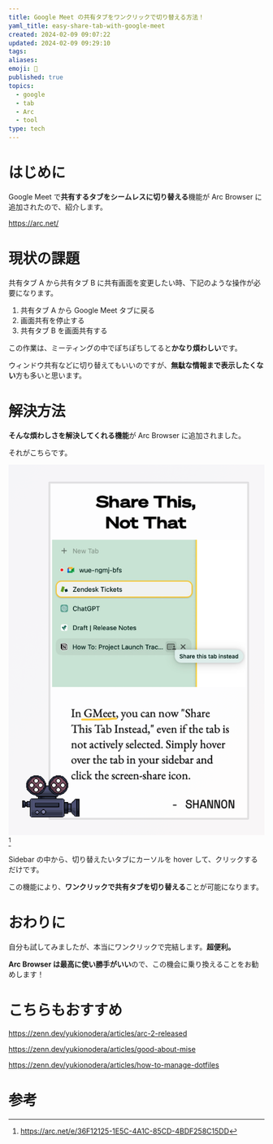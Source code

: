 ```yaml
---
title: Google Meet の共有タブをワンクリックで切り替える方法！
yaml_title: easy-share-tab-with-google-meet
created: 2024-02-09 09:07:22
updated: 2024-02-09 09:29:10
tags: 
aliases: 
emoji: 🙆
published: true
topics:
  - google
  - tab
  - Arc
  - tool
type: tech
---
```


# はじめに

Google Meet で**共有するタブをシームレスに切り替える**機能が Arc Browser に追加されたので、紹介します。

https://arc.net/

# 現状の課題

共有タブ A から共有タブ B に共有画面を変更したい時、下記のような操作が必要になります。

1. 共有タブ A から Google Meet タブに戻る
2. 画面共有を停止する
3. 共有タブ B を画面共有する

この作業は、ミーティングの中でぽちぽちしてると**かなり煩わしい**です。

ウィンドウ共有などに切り替えてもいいのですが、**無駄な情報まで表示したくない**方も多いと思います。

# 解決方法

**そんな煩わしさを解決してくれる機能**が Arc Browser に追加されました。

それがこちらです。

![](/images/easy-share-tab-with-google-meet-20240209090755.png)[^1]

Sidebar の中から、切り替えたいタブにカーソルを hover して、クリックするだけです。

この機能により、**ワンクリックで共有タブを切り替える**ことが可能になります。

# おわりに

自分も試してみましたが、本当にワンクリックで完結します。**超便利。**

**Arc Browser は最高に使い勝手がいい**ので、この機会に乗り換えることをお勧めします！

# こちらもおすすめ

https://zenn.dev/yukionodera/articles/arc-2-released

https://zenn.dev/yukionodera/articles/good-about-mise

https://zenn.dev/yukionodera/articles/how-to-manage-dotfiles

# 参考

[^1]: https://arc.net/e/36F12125-1E5C-4A1C-85CD-4BDF258C15DD
